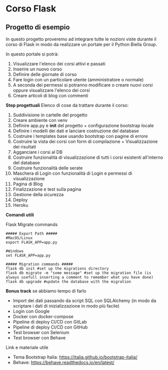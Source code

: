 # Corso Flask
## Progetto di esempio

In questo progetto proveremo ad integrare tutte le nozioni viste durante il corso di Flask in modo da realizzare un portale per il Python Biella Group.

In questo portale si potrà:
1. Visualizzare l'elenco dei corsi attivi e passati
2. Inserire un nuovo corso
3. Definire delle giornate di corso
4. Fare login con un particolare utente (amministratore o normale)
5. A seconda dei permessi si potranno modificare o creare nuovi corsi oppure visualizzare l'elenco dei corsi
6. Creare articoli di blog con commenti


**Step progettuali**
Elenco di cose da trattare durante il corso:
1. Suddivisione in cartelle del progetto
2. Creare ambiente con venv
3. Definire app.py e __init__ del progetto + configurazione bootstrap locale
4. Definire i modelli dei dati e lanciare costruzione del database
5. Costruire i templates base usando bootstrap con pagine di errore
6. Costruire la vista dei corsi con form di compilazione + Visualizzazione dei risultati
7. Agganciare i corsi al DB
8. Costruire funzionalità di visualizzazione di tutti i corsi esistenti all'interno del database
9. Costruire funzionalità delle serate
10. Maschera di Login con funzionalità di Login e permessi di visualizzazione
11. Pagina di Blog
12. Finalizzazione e test sulla pagina
13. Gestione della sicurezza
14. Deploy
15. Heroku


**Comandi utili**

Flask Migrate commands
```
##### Export Path #####
#MacOS/Linux
export FLASK_APP=app.py

#Windows
set FLASK_APP=app.py

##### Migration commands #####
flask db init #set up the migrations directory
flask db migrate -m "some message" #set up the migration file (is always usefull inserting a comment to remember what you have done)
flask db upgrade #update the database with the migration

```


**Bonus track** se abbiamo tempo di farlo
- Import dei dati passando da script SQL con SQLAlchemy (in modo da scriptare i dati di inizializzazione in modo più facile)
- Login con Google
- Docker con docker-compose
- Pipeline di deploy CI/CD con GitLab
- Pipeline di deploy CI/CD con GitHub
- Test browser con Selenium
- Test browser con Behave


Link e materiale utile
- Tema Bootstrap Italia: https://italia.github.io/bootstrap-italia/
- Behave: https://behave.readthedocs.io/en/latest/
  